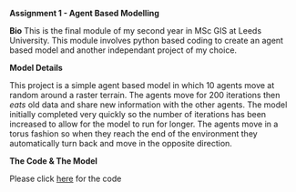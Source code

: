 
**Assignment 1 - Agent Based Modelling**

**Bio**
  This is the final module of my second year in MSc GIS at Leeds University.
  This module involves python based coding to create an agent based model and another independant project of my choice. 

**Model Details**

  This project is a simple agent based model in which 10 agents move at random around a raster terrain. 
  The agents move for 200 iterations then *eats* old data and share new information with the other agents.
  The model initially completed very quickly so the number of iterations has been increased to allow for the model to run for longer.
  The agents move in a torus fashion so when they reach the end of the environment they automatically turn back and move in the opposite direction. 

**The Code & The Model**

  Please click [here](http://github.com/Daisymay55/Daisymay55.github.io/blob/master/ABM%20Unit%207.py) for the code

